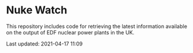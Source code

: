 # Nuke Watch

This repository includes code for retrieving the latest information available on the output of EDF nuclear power plants in the UK.

Last updated: 2021-04-17 11:09